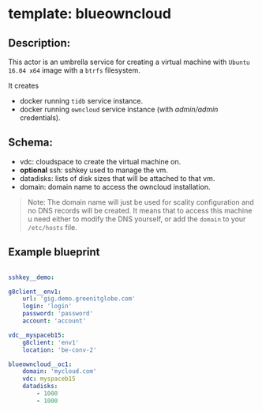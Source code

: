 # template: blueowncloud

## Description:
This actor is an umbrella service for creating a virtual machine with `Ubuntu 16.04 x64` image with a `btrfs` filesystem.

It creates
  - docker running `tidb` service instance.
  - docker running `owncloud` service instance (with *admin/admin* credentials).


## Schema:

- vdc: cloudspace to create the virtual machine on.
- **optional** ssh: sshkey used to manage the vm.
- datadisks: lists of disk sizes that will be attached to that vm.
- domain: domain name to access the owncloud installation.
> Note: The domain name will just be used for scality configuration and no DNS records will be created. It means that
to access this machine u need either to modify the DNS yourself, or add the `domain` to your `/etc/hosts` file.


## Example blueprint

```yaml

sshkey__demo:

g8client__env1:
    url: 'gig.demo.greenitglobe.com'
    login: 'login'
    password: 'password'
    account: 'account'

vdc__myspaceb15:
    g8client: 'env1'
    location: 'be-conv-2'

blueowncloud__oc1:
    domain: 'mycloud.com'
    vdc: myspaceb15
    datadisks:
        - 1000
        - 1000


```
